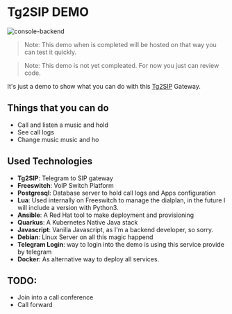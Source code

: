Tg2SIP DEMO
===========

![console-backend](https://github.com/hectorvent/tg2sip-demo/workflows/Build%20Tg2SIP%20Demo%20WebConsole/badge.svg)

> Note: This demo when is completed will be hosted on that way you can test it quickly.

> Note: This demo is not yet compleated. For now you just can review code.

It's just a demo to show what you can do with this [Tg2SIP](https://github.com/hectorvent/tg2sip) Gateway.

## Things that you can do

- Call and listen a music and hold
- See call logs
- Change music music and ho

## Used Technologies

* **Tg2SIP**: Telegram to SIP gateway
* **Freeswitch**: VoIP Switch Platform
* **Postgresql**: Database server to hold call logs and Apps configuration
* **Lua**: Used internally on Freeswitch to manage the dialplan, in the future I will include a version with Python3.
* **Ansible**: A Red Hat tool to make deployment and provisioning
* **Quarkus**: A Kubernetes Native Java stack
* **Javascript**: Vanilla Javascript, as I'm a backend developer, so sorry.
* **Debian**: Linux Server on all this magic happend
* **Telegram Login**: way to login into the demo is using this service provide by telegram
* **Docker**: As alternative way to deploy all services.

## TODO:

* Join into a call conference
* Call forward
